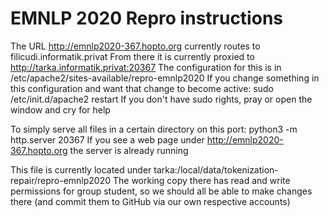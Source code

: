 # EMNLP 2020 Repro instructions

The URL http://emnlp2020-367.hopto.org currently routes to filicudi.informatik.privat 
From there it is currently proxied to http://tarka.informatik.privat:20367 
The configuration for this is in /etc/apache2/sites-available/repro-emnlp2020 
If you change something in this configuration and want that change to become active: sudo /etc/init.d/apache2 restart
If you don't have sudo rights, pray or open the window and cry for help

To simply serve all files in a certain directory on this port: python3 -m http.server 20367
If you see a web page under http://emnlp2020-367.hopto.org the server is already running

This file is currently located under tarka:/local/data/tokenization-repair/repro-emnlp2020
The working copy there has read and write permissions for group student, so we should all be able to make changes there (and commit them to GitHub via our own respective accounts)
